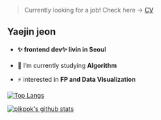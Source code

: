 > Currently looking for a job! Check here -> [CV](https://www.notion.so/Beatrix-3af240f69b1644cc802ba40d0d01bbd5) 

## **Yaejin jeon** 

- #### ✨ frontend dev✨  livin in Seoul

- 🔭 I’m currently studying **Algorithm**
- ⚡ interested in **FP and Data Visualization**

[![Top Langs](https://github-readme-stats.vercel.app/api/top-langs/?username=pikpokjeon&layout=compact&hide=HTML)](https://github.com/anuraghazra/github-readme-stats)

[![pikpok's github stats](https://github-readme-stats.vercel.app/api?username=pikpokjeon&include_all_commits=true&theme=vue-dark)](https://github.com/anuraghazra/github-readme-stats)

